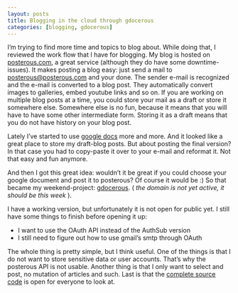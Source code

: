 ```yaml
---
layout: posts
title: Blogging in the cloud through gdocerous
categories: [blogging, gdocerous]
---
```


I’m trying to find more time and topics to blog about. While doing that, I reviewed the work flow that I have for blogging. My blog is hosted on [posterous.com][1], a great service (although they do have some downtime-issues). It makes posting a blog easy: just send a mail to [posterous@posterous.com][2] and your done. The sender e-mail is recognized and the e-mail is converted to a blog post. They automatically convert images to galleries, embed youtube links and so on. If you are working on multiple blog posts at a time, you could store your mail as a draft or store it somewhere else. Somewhere else is no fun, because it means that you will have to have some other intermediate form. Storing it as a draft means that you do not have history on your blog post.

Lately I’ve started to use [google docs][3] more and more. And it looked like a great place to store my draft-blog posts. But about posting the final version? In that case you had to copy-paste it over to your e-mail and reformat it. Not that easy and fun anymore.

And then I got this great idea: wouldn’t it be great if you could choose your google document and post it to posterous? Of course it would be :) So that became my weekend-project: [gdocerous][4]. ( _the domain is not yet active, it should be this week_ ).

I have a working version, but unfortunately it is not open for public yet. I still have some things to finish before opening it up:

+ I want to use the OAuth API instead of the AuthSub version
+ I still need to figure out how to use gmail’s smtp through OAuth

The whole thing is pretty simple, but I think useful. One of the things is that I do not want to store sensitive data or user accounts. That’s why the posterous API is not usable. Another thing is that I only want to select and post, no mutation of articles and such. Last is that the [complete source code][5] is open for everyone to look at.

[1]: http://posterous.com/
[2]: posterous@posterous.com
[3]: http://docs.google.com/
[4]: http://www.gdocerous.com/
[5]: https://github.com/overeemm/gdocerous